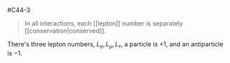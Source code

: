 #C44-3 

> In all interactions, each [[lepton]] number is separately [[conservation|conserved]]. 

There's three lepton numbers, $L_e, L_\mu, L_\tau$, a particle is $+1$, and an antiparticle is $-1$.

